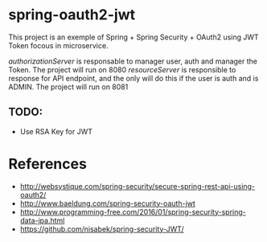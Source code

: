 # spring-oauth2-jwt

This project is an exemple of Spring + Spring Security + OAuth2 using JWT Token focous in microservice. 

*authorizationServer* is responsable to manager user, auth and manager the Token. The project will run on 8080 
*resourceServer* is responsible to response for API endpoint, and the only will do this if the user is auth and is ADMIN. The project will run on 8081

## TODO:
* Use RSA Key for JWT

# References 

* http://websystique.com/spring-security/secure-spring-rest-api-using-oauth2/
* http://www.baeldung.com/spring-security-oauth-jwt
* http://www.programming-free.com/2016/01/spring-security-spring-data-jpa.html
* https://github.com/nisabek/spring-security-JWT/

